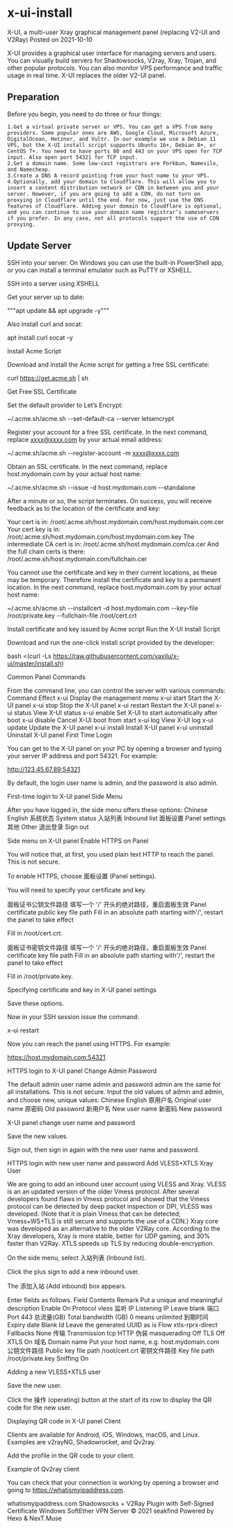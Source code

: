 # x-ui-install

X-UI, a multi-user Xray graphical management panel (replacing V2-UI and V2Ray)
Posted on 2021-10-10

X-UI provides a graphical user interface for managing servers and users. You can visually build servers for Shadowsocks, V2ray, Xray, Trojan, and other popular protocols. You can also monitor VPS performance and traffic usage in real time. X-UI replaces the older V2-UI panel.

## Preparation

Before you begin, you need to do three or four things:

    1.Get a virtual private server or VPS. You can get a VPS from many providers. Some popular ones are AWS, Google Cloud, Microsoft Azure, DigitalOcean, Hetzner, and Vultr. In our example we use a Debian 11 VPS, but the X-UI install script supports Ubuntu 16+, Debian 8+, or CentOS 7+. You need to have ports 80 and 443 on your VPS open for TCP input. Also open port 54321 for TCP input.
    2.Get a domain name. Some low-cost registrars are Porkbun, Namesilo, and Namecheap.
    3.Create a DNS A record pointing from your host name to your VPS.
    4.Optionally, add your domain to Cloudflare. This will allow you to insert a content distribution network or CDN in between you and your server. However, if you are going to add a CDN, do not turn on proxying in Cloudflare until the end. For now, just use the DNS features of Cloudflare. Adding your domain to Cloudflare is optional, and you can continue to use your domain name registrar’s nameservers if you prefer. In any case, not all protocols support the use of CDN proxying.

## Update Server

SSH into your server. On Windows you can use the built-in PowerShell app, or you can install a terminal emulator such as PuTTY or XSHELL.

SSH into a server using XSHELL

Get your server up to date:

"""apt update && apt upgrade -y"""

Also install curl and socat:

apt install curl socat -y

Install Acme Script

Download and install the Acme script for getting a free SSL certificate:

curl https://get.acme.sh | sh

Get Free SSL Certificate

Set the default provider to Let’s Encrypt:

~/.acme.sh/acme.sh --set-default-ca --server letsencrypt

Register your account for a free SSL certificate. In the next command, replace xxxx@xxxx.com by your actual email address:

~/.acme.sh/acme.sh --register-account -m xxxx@xxxx.com

Obtain an SSL certificate. In the next command, replace host.mydomain.com by your actual host name:

~/.acme.sh/acme.sh --issue -d host.mydomain.com --standalone

After a minute or so, the script terminates. On success, you will receive feedback as to the location of the certificate and key:

Your cert is in: /root/.acme.sh/host.mydomain.com/host.mydomain.com.cer
Your cert key is in: /root/.acme.sh/host.mydomain.com/host.mydomain.com.key
The intermediate CA cert is in: /root/.acme.sh/host.mydomain.com/ca.cer
And the full chain certs is there: /root/.acme.sh/host.mydomain.com/fullchain.cer

You cannot use the certificate and key in their current locations, as these may be temporary. Therefore install the certificate and key to a permanent location. In the next command, replace host.mydomain.com by your actual host name:

~/.acme.sh/acme.sh --installcert -d host.mydomain.com --key-file /root/private.key --fullchain-file /root/cert.crt

Install certificate and key issued by Acme script
Run the X-UI Install Script

Download and run the one-click install script provided by the developer:

bash <(curl -Ls https://raw.githubusercontent.com/vaxilu/x-ui/master/install.sh)

Common Panel Commands

From the command line, you can control the server with various commands:
Command 	Effect
x-ui 	Display the management menu
x-ui start 	Start the X-UI panel
x-ui stop 	Stop the X-UI panel
x-ui restart 	Restart the X-UI panel
x-ui status 	View X-UI status
x-ui enable 	Set X-UI to start automatically after boot
x-ui disable 	Cancel X-UI boot from start
x-ui log 	View X-UI log
x-ui update 	Update the X-UI panel
x-ui install 	Install X-UI panel
x-ui uninstall 	Uninstall X-UI panel
First Time Login

You can get to the X-UI panel on your PC by opening a browser and typing your server IP address and port 54321. For example:

http://123.45.67.89:54321

By default, the login user name is admin, and the password is also admin.

First-time login to X-UI panel
Side Menu

After you have logged in, the side menu offers these options:
Chinese 	English
系统状态 	System status
入站列表 	Inbound list
面板设置 	Panel settings
其他 	Other
退出登录 	Sign out

Side menu on X-UI panel
Enable HTTPS on Panel

You will notice that, at first, you used plain text HTTP to reach the panel. This is not secure.

To enable HTTPS, choose 面板设置 (Panel settings).

You will need to specify your certificate and key.

面板证书公钥文件路径
填写一个 '/' 开头的绝对路径，重启面板生效
Panel certificate public key file path
Fill in an absolute path starting with'/', restart the panel to take effect

Fill in /root/cert.crt.

面板证书密钥文件路径
填写一个 '/' 开头的绝对路径，重启面板生效
Panel certificate key file path
Fill in an absolute path starting with'/', restart the panel to take effect 

Fill in /root/private.key.

Specifying certificate and key in X-UI panel settings

Save these options.

Now in your SSH session issue the command:

x-ui restart

Now you can reach the panel using HTTPS. For example:

https://host.mydomain.com:54321

HTTPS login to X-UI panel
Change Admin Password

The default admin user name admin and password admin are the same for all installations. This is not secure. Input the old values of admin and admin, and choose new, unique values:
Chinese 	English
原用户名 	Original user name
原密码 	Old password
新用户名 	New user name
新密码 	New password

X-UI panel change user name and password

Save the new values.

Sign out, then sign in again with the new user name and password.

HTTPS login with new user name and password
Add VLESS+XTLS Xray User

We are going to add an inbound user account using VLESS and Xray. VLESS is an an updated version of the older Vmess protocol. After several developers found flaws in Vmess protocol and showed that the Vmess protocol can be detected by deep packet inspection or DPI, VLESS was developed. (Note that it is plain Vmess that can be detected; Vmess+WS+TLS is still secure and supports the use of a CDN.) Xray core was developed as an alternative to the older V2Ray core. According to the Xray developers, Xray is more stable, better for UDP gaming, and 30% faster than V2Ray. XTLS speeds up TLS by reducing double-encryption.

On the side menu, select 入站列表 (Inbound list).

Click the plus sign to add a new inbound user.

The 添加入站 (Add inbound) box appears.

Enter fields as follows.
Field 	Contents
Remark 	Put a unique and meaningful description
Enable 	On
Protocol 	vless
监听 IP Listening IP 	Leave blank
端口 Port 	443
总流量(GB) Total bandwidth (GB) 	0 means unlimited
到期时间 Expiry date 	Blank
Id 	Leave the generated UUID as is
Flow 	xtls-rprx-direct
Fallbacks 	None
传输 Transmission 	tcp
HTTP 伪装 masquerading 	Off
TLS 	Off
XTLS 	On
域名 Domain name 	Put your host name, e.g. host.mydomain.com
公钥文件路径 Public key file path 	/root/cert.crt
密钥文件路径 Key file path 	/root/private.key
Sniffing 	On

Adding a new VLESS+XTLS user

Save the new user.

Click the 操作 (operating) button at the start of its row to display the QR code for the new user.

Displaying QR code in X-UI panel
Client

Clients are available for Android, iOS, Windows, macOS, and Linux. Examples are v2rayNG, Shadowrocket, and Qv2ray.

Add the profile in the QR code to your client.

Example of Qv2ray client

You can check that your connection is working by opening a browser and going to https://whatismyipaddress.com.

whatismyipaddress.com
Shadowsocks + V2Ray Plugin with Self-Signed Certificate
Windows SoftEther VPN Server
© 2021 seakfind
Powered by Hexo & NexT.Muse
